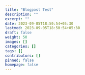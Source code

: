 ```yaml
---
title: "Blogpost Test"
description: ""
excerpt: ""
date: 2023-09-05T18:50:54+05:30
lastmod: 2023-09-05T18:50:54+05:30
draft: false
weight: 50
images: []
categories: []
tags: []
contributors: []
pinned: false
homepage: false
---
```

